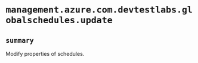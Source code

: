 # `management.azure.com.devtestlabs.globalschedules.update`

## `summary`
Modify properties of schedules.


